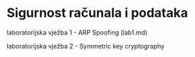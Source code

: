# Sigurnost računala i podataka

laboratorijska vježba 1 - ARP Spoofing (lab1.md)

laboratorijska vježba 2 - Symmetric key cryptography
